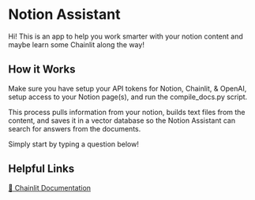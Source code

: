 # Notion Assistant

Hi! This is an app to help you work smarter with your notion content and maybe learn some Chainlit along the way!

## How it Works

Make sure you have setup your API tokens for Notion, Chainlit, & OpenAI, setup access to your Notion page(s), and run the compile_docs.py script.

This process pulls information from your notion, builds text files from the content, and saves it in a vector database so the Notion Assistant can search for answers from the documents.

Simply start by typing a question below!

## Helpful Links

[📄 Chainlit Documentation](https://docs.chainlit.io/get-started/overview)